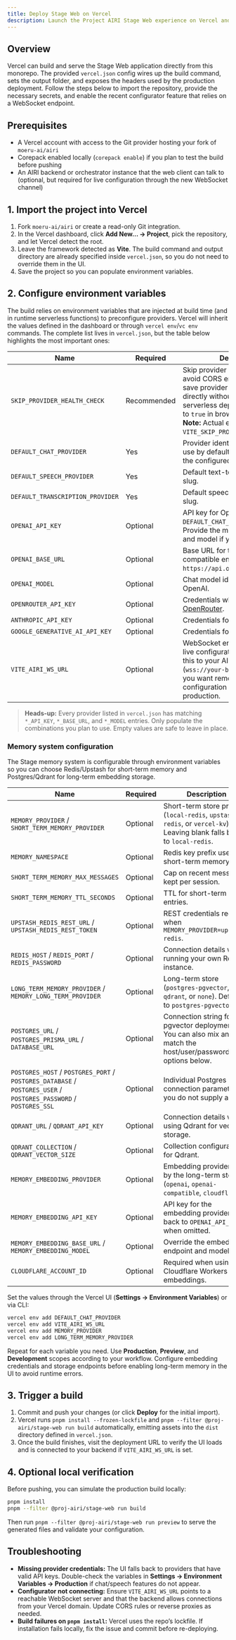 ```yaml
---
title: Deploy Stage Web on Vercel
description: Launch the Project AIRI Stage Web experience on Vercel and configure the required environment variables.
---
```


## Overview

Vercel can build and serve the Stage Web application directly from this monorepo. The provided `vercel.json` config wires up the build command, sets the output folder, and exposes the headers used by the production deployment. Follow the steps below to import the repository, provide the necessary secrets, and enable the recent configurator feature that relies on a WebSocket endpoint.

## Prerequisites

- A Vercel account with access to the Git provider hosting your fork of `moeru-ai/airi`
- Corepack enabled locally (`corepack enable`) if you plan to test the build before pushing
- An AIRI backend or orchestrator instance that the web client can talk to (optional, but required for live configuration through the new WebSocket channel)

## 1. Import the project into Vercel

1. Fork `moeru-ai/airi` or create a read-only Git integration.
2. In the Vercel dashboard, click **Add New… → Project**, pick the repository, and let Vercel detect the root.
3. Leave the framework detected as **Vite**. The build command and output directory are already specified inside `vercel.json`, so you do not need to override them in the UI.
4. Save the project so you can populate environment variables.

## 2. Configure environment variables

The build relies on environment variables that are injected at build time (and in runtime serverless functions) to preconfigure providers. Vercel will inherit the values defined in the dashboard or through `vercel env`/`vc env` commands. The complete list lives in `vercel.json`, but the table below highlights the most important ones:

| Name | Required | Description | Example |
| --- | --- | --- | --- |
| `SKIP_PROVIDER_HEALTH_CHECK` | Recommended | Skip provider health checks to avoid CORS errors. Set to `true` to save provider configurations directly without validation in serverless deployments. Defaults to `true` in browser environments. **Note:** Actual env var name is `VITE_SKIP_PROVIDER_HEALTH_CHECK`. | `true` |
| `DEFAULT_CHAT_PROVIDER` | Yes | Provider identifier the UI should use by default. Must match one of the configured providers. | `openai` |
| `DEFAULT_SPEECH_PROVIDER` | Yes | Default text-to-speech provider slug. | `openai-audio-speech` |
| `DEFAULT_TRANSCRIPTION_PROVIDER` | Yes | Default speech-to-text provider slug. | `openai-audio-transcription` |
| `OPENAI_API_KEY` | Optional | API key for OpenAI when `DEFAULT_CHAT_PROVIDER=openai`. Provide the matching base URL and model if you proxy the API. | `sk-...` |
| `OPENAI_BASE_URL` | Optional | Base URL for the OpenAI-compatible endpoint. Defaults to `https://api.openai.com/v1/`. | Custom proxy URL |
| `OPENAI_MODEL` | Optional | Chat model identifier used for OpenAI. | `gpt-4o-mini` |
| `OPENROUTER_API_KEY` | Optional | Credentials when using [OpenRouter](https://openrouter.ai/). | `sk-or-...` |
| `ANTHROPIC_API_KEY` | Optional | Credentials for Anthropic Claude. | `sk-ant-...` |
| `GOOGLE_GENERATIVE_AI_API_KEY` | Optional | Credentials for Google Gemini. | `AIza...` |
| `VITE_AIRI_WS_URL` | Optional | WebSocket endpoint for the new live configurator feature. Point this to your AIRI backend (`wss://your-backend/ws`) when you want remote module configuration to work in production. | `wss://airi.yourdomain.com/ws` |

> **Heads-up:** Every provider listed in `vercel.json` has matching `*_API_KEY`, `*_BASE_URL`, and `*_MODEL` entries. Only populate the combinations you plan to use. Empty values are safe to leave in place.

### Memory system configuration

The Stage memory system is configurable through environment variables so you can choose Redis/Upstash for short-term memory and Postgres/Qdrant for long-term embedding storage.

| Name | Required | Description | Example |
| --- | --- | --- | --- |
| `MEMORY_PROVIDER` / `SHORT_TERM_MEMORY_PROVIDER` | Optional | Short-term store provider (`local-redis`, `upstash-redis`, or `vercel-kv`). Leaving blank falls back to `local-redis`. | `upstash-redis` |
| `MEMORY_NAMESPACE` | Optional | Redis key prefix used for short-term memory. | `memory` |
| `SHORT_TERM_MEMORY_MAX_MESSAGES` | Optional | Cap on recent messages kept per session. | `20` |
| `SHORT_TERM_MEMORY_TTL_SECONDS` | Optional | TTL for short-term entries. | `1800` |
| `UPSTASH_REDIS_REST_URL` / `UPSTASH_REDIS_REST_TOKEN` | Optional | REST credentials required when `MEMORY_PROVIDER=upstash-redis`. | `https://us1-bold-foo.upstash.io` |
| `REDIS_HOST` / `REDIS_PORT` / `REDIS_PASSWORD` | Optional | Connection details when running your own Redis instance. | `redis.internal`, `6379` |
| `LONG_TERM_MEMORY_PROVIDER` / `MEMORY_LONG_TERM_PROVIDER` | Optional | Long-term store (`postgres-pgvector`, `qdrant`, or `none`). Defaults to `postgres-pgvector`. | `qdrant` |
| `POSTGRES_URL` / `POSTGRES_PRISMA_URL` / `DATABASE_URL` | Optional | Connection string for pgvector deployments. You can also mix and match the host/user/password options below. | `postgresql://user:pass@host/db` |
| `POSTGRES_HOST` / `POSTGRES_PORT` / `POSTGRES_DATABASE` / `POSTGRES_USER` / `POSTGRES_PASSWORD` / `POSTGRES_SSL` | Optional | Individual Postgres connection parameters if you do not supply a URL. | `postgres.internal`, `5432`, `true` |
| `QDRANT_URL` / `QDRANT_API_KEY` | Optional | Connection details when using Qdrant for vector storage. | `https://qdrant.example.com` |
| `QDRANT_COLLECTION` / `QDRANT_VECTOR_SIZE` | Optional | Collection configuration for Qdrant. | `memory_entries`, `1536` |
| `MEMORY_EMBEDDING_PROVIDER` | Optional | Embedding provider used by the long-term store (`openai`, `openai-compatible`, `cloudflare`). | `openai` |
| `MEMORY_EMBEDDING_API_KEY` | Optional | API key for the embedding provider. Falls back to `OPENAI_API_KEY` when omitted. | `sk-...` |
| `MEMORY_EMBEDDING_BASE_URL` / `MEMORY_EMBEDDING_MODEL` | Optional | Override the embedding endpoint and model. | `https://api.openai.com/v1/`, `text-embedding-3-small` |
| `CLOUDFLARE_ACCOUNT_ID` | Optional | Required when using Cloudflare Workers AI embeddings. | `1234567890abcdef` |

Set the values through the Vercel UI (**Settings → Environment Variables**) or via CLI:

```bash
vercel env add DEFAULT_CHAT_PROVIDER
vercel env add VITE_AIRI_WS_URL
vercel env add MEMORY_PROVIDER
vercel env add LONG_TERM_MEMORY_PROVIDER
```

Repeat for each variable you need. Use **Production**, **Preview**, and **Development** scopes according to your workflow. Configure embedding credentials and storage endpoints before enabling long-term memory in the UI to avoid runtime errors.

## 3. Trigger a build

1. Commit and push your changes (or click **Deploy** for the initial import).
2. Vercel runs `pnpm install --frozen-lockfile` and `pnpm --filter @proj-airi/stage-web run build` automatically, emitting assets into the `dist` directory defined in `vercel.json`.
3. Once the build finishes, visit the deployment URL to verify the UI loads and is connected to your backend if `VITE_AIRI_WS_URL` is set.

## 4. Optional local verification

Before pushing, you can simulate the production build locally:

```bash
pnpm install
pnpm --filter @proj-airi/stage-web run build
```

Then run `pnpm --filter @proj-airi/stage-web run preview` to serve the generated files and validate your configuration.

## Troubleshooting

- **Missing provider credentials:** The UI falls back to providers that have valid API keys. Double-check the variables in **Settings → Environment Variables → Production** if chat/speech features do not appear.
- **Configurator not connecting:** Ensure `VITE_AIRI_WS_URL` points to a reachable WebSocket server and that the backend allows connections from your Vercel domain. Update CORS rules or reverse proxies as needed.
- **Build failures on `pnpm install`:** Vercel uses the repo’s lockfile. If installation fails locally, fix the issue and commit before re-deploying.
